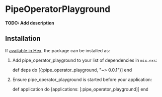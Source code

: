 # PipeOperatorPlayground

**TODO: Add description**

## Installation

If [available in Hex](https://hex.pm/docs/publish), the package can be installed as:

  1. Add pipe_operator_playground to your list of dependencies in `mix.exs`:

        def deps do
          [{:pipe_operator_playground, "~> 0.0.1"}]
        end

  2. Ensure pipe_operator_playground is started before your application:

        def application do
          [applications: [:pipe_operator_playground]]
        end
